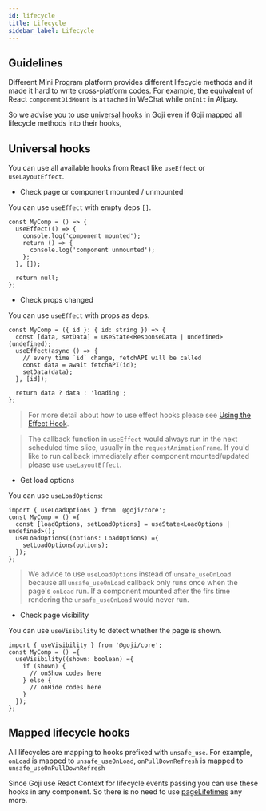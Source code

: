 ```yaml
---
id: lifecycle
title: Lifecycle
sidebar_label: Lifecycle
---
```


## Guidelines

Different Mini Program platform provides different lifecycle methods and it made it hard to write
cross-platform codes. For example, the equivalent of React `componentDidMount` is `attached` in
WeChat while `onInit` in Alipay.

So we advise you to use [universal hooks](#universal-hooks) in Goji even if Goji mapped all
lifecycle methods into their hooks,

## Universal hooks

You can use all available hooks from React like `useEffect` or `useLayoutEffect`.

- Check page or component mounted / unmounted

You can use `useEffect` with empty deps `[]`.

```tsx
const MyComp = () => {
  useEffect(() => {
    console.log('component mounted');
    return () => {
      console.log('component unmounted');
    };
  }, []);

  return null;
};
```

- Check props changed

You can use `useEffect` with props as deps.

```tsx
const MyComp = ({ id }: { id: string }) => {
  const [data, setData] = useState<ResponseData | undefined>(undefined);
  useEffect(async () => {
    // every time `id` change, fetchAPI will be called
    const data = await fetchAPI(id);
    setData(data);
  }, [id]);

  return data ? data : 'loading';
};
```

> For more detail about how to use effect hooks please see
> [Using the Effect Hook](https://reactjs.org/docs/hooks-effect.html).

> The callback function in `useEffect` would always run in the next scheduled time slice, usually in
> the `requestAnimationFrame`. If you'd like to run callback immediately after component
> mounted/updated please use `useLayoutEffect`.

- Get load options

You can use `useLoadOptions`:

```tsx
import { useLoadOptions } from '@goji/core';
const MyComp = () ={
  const [loadOptions, setLoadOptions] = useState<LoadOptions | undefined>();
  useLoadOptions((options: LoadOptions) ={
    setLoadOptions(options);
  });
};
```

> We advice to use `useLoadOptions` instead of `unsafe_useOnLoad` because all `unsafe_useOnLoad`
> callback only runs once when the page's `onLoad` run. If a component mounted after the firs time
> rendering the `unsafe_useOnLoad` would never run.

- Check page visibility

You can use `useVisibility` to detect whether the page is shown.

```tsx
import { useVisibility } from '@goji/core';
const MyComp = () ={
  useVisibility((shown: boolean) ={
    if (shown) {
      // onShow codes here
    } else {
      // onHide codes here
    }
  });
};
```

## Mapped lifecycle hooks

All lifecycles are mapping to hooks prefixed with `unsafe_use`. For example, `onLoad` is mapped to
`unsafe_useOnLoad`, `onPullDownRefresh` is mapped to `unsafe_useOnPullDownRefresh`

Since Goji use React Context for lifecycle events passing you can use these hooks in any component.
So there is no need to use
[pageLifetimes](https://developers.weixin.qq.com/miniprogram/dev/framework/custom-component/lifetimes.html#%E7%BB%84%E4%BB%B6%E6%89%80%E5%9C%A8%E9%A1%B5%E9%9D%A2%E7%9A%84%E7%94%9F%E5%91%BD%E5%91%A8%E6%9C%9F)
any more.

